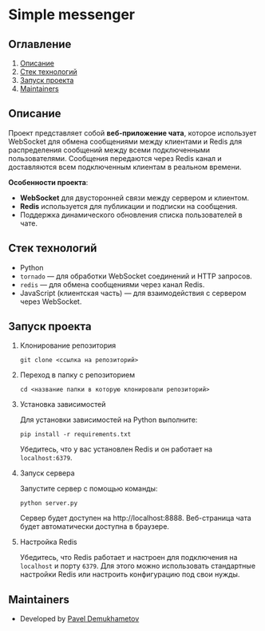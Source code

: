 # Simple messenger

## Оглавление
1. [Описание](#описание)
2. [Стек технологий](#стек-технологий)
3. [Запуск проекта](#запуск-проекта)
4. [Maintainers](#maintainers)

## Описание

Проект представляет собой **веб-приложение чата**, которое использует WebSocket для обмена сообщениями между клиентами и Redis для распределения сообщений между всеми подключенными пользователями. Сообщения передаются через Redis канал и доставляются всем подключенным клиентам в реальном времени.

**Особенности проекта**:
- **WebSocket** для двусторонней связи между сервером и клиентом.
- **Redis** используется для публикации и подписки на сообщения.
- Поддержка динамического обновления списка пользователей в чате.

## Стек технологий
- Python
- `tornado` — для обработки WebSocket соединений и HTTP запросов.
- `redis` — для обмена сообщениями через канал Redis.
- JavaScript (клиентская часть) — для взаимодействия с сервером через WebSocket.

## Запуск проекта

1. Клонирование репозитория

    ```
    git clone <ссылка на репозиторий>
    ```

2. Переход в папку с репозиторием

    ```
    cd <название папки в которую клонировали репозиторий>
    ```

3. Установка зависимостей

    Для установки зависимостей на Python выполните:

    ```
    pip install -r requirements.txt
    ```

    Убедитесь, что у вас установлен Redis и он работает на `localhost:6379`.

4. Запуск сервера

    Запустите сервер с помощью команды:

    ```
    python server.py
    ```

    Сервер будет доступен на http://localhost:8888. Веб-страница чата будет автоматически доступна в браузере.

5. Настройка Redis

    Убедитесь, что Redis работает и настроен для подключения на `localhost` и порту `6379`. Для этого можно использовать стандартные настройки Redis или настроить конфигурацию под свои нужды.

## Maintainers

- Developed by [Pavel Demukhametov](https://github.com/Pavel-Demukhametov)
